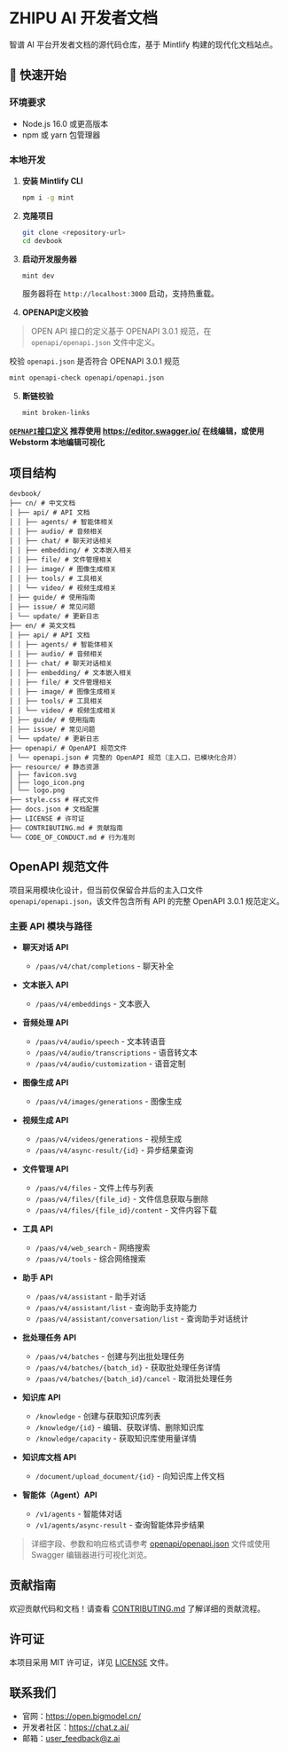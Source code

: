 # ZHIPU AI 开发者文档

智谱 AI 平台开发者文档的源代码仓库，基于 Mintlify 构建的现代化文档站点。

## 🚀 快速开始

### 环境要求

- Node.js 16.0 或更高版本
- npm 或 yarn 包管理器

### 本地开发

1. **安装 Mintlify CLI**
   ```bash
   npm i -g mint
   ```

2. **克隆项目**
   ```bash
   git clone <repository-url>
   cd devbook
   ```

3. **启动开发服务器**
   ```bash
   mint dev
   ```
   
   服务器将在 `http://localhost:3000` 启动，支持热重载。

4. **OPENAPI定义校验**

> OPEN API 接口的定义基于 OPENAPI 3.0.1 规范，在 `openapi/openapi.json` 文件中定义。

  校验 `openapi.json` 是否符合 OPENAPI 3.0.1 规范
   ```bash
   mint openapi-check openapi/openapi.json
   ```

5. **断链校验**
   ```bash
   mint broken-links
   ```

**[`OEPNAPI`接口定义](openapi/openapi.json) 推荐使用 https://editor.swagger.io/ 在线编辑，或使用 Webstorm 本地编辑可视化**

## 项目结构

```
devbook/
├── cn/ # 中文文档
│ ├── api/ # API 文档
│ │ ├── agents/ # 智能体相关
│ │ ├── audio/ # 音频相关
│ │ ├── chat/ # 聊天对话相关
│ │ ├── embedding/ # 文本嵌入相关
│ │ ├── file/ # 文件管理相关
│ │ ├── image/ # 图像生成相关
│ │ ├── tools/ # 工具相关
│ │ └── video/ # 视频生成相关
│ ├── guide/ # 使用指南
│ ├── issue/ # 常见问题
│ └── update/ # 更新日志
├── en/ # 英文文档
│ ├── api/ # API 文档
│ │ ├── agents/ # 智能体相关
│ │ ├── audio/ # 音频相关
│ │ ├── chat/ # 聊天对话相关
│ │ ├── embedding/ # 文本嵌入相关
│ │ ├── file/ # 文件管理相关
│ │ ├── image/ # 图像生成相关
│ │ ├── tools/ # 工具相关
│ │ └── video/ # 视频生成相关
│ ├── guide/ # 使用指南
│ ├── issue/ # 常见问题
│ └── update/ # 更新日志
├── openapi/ # OpenAPI 规范文件
│ └── openapi.json # 完整的 OpenAPI 规范（主入口，已模块化合并）
├── resource/ # 静态资源
│ ├── favicon.svg
│ ├── logo_icon.png
│ └── logo.png
├── style.css # 样式文件
├── docs.json # 文档配置
├── LICENSE # 许可证
├── CONTRIBUTING.md # 贡献指南
└── CODE_OF_CONDUCT.md # 行为准则
```

## OpenAPI 规范文件

项目采用模块化设计，但当前仅保留合并后的主入口文件 `openapi/openapi.json`，该文件包含所有 API 的完整 OpenAPI 3.0.1 规范定义。

### 主要 API 模块与路径

- **聊天对话 API**
  - `/paas/v4/chat/completions` - 聊天补全

- **文本嵌入 API**
  - `/paas/v4/embeddings` - 文本嵌入

- **音频处理 API**
  - `/paas/v4/audio/speech` - 文本转语音
  - `/paas/v4/audio/transcriptions` - 语音转文本
  - `/paas/v4/audio/customization` - 语音定制

- **图像生成 API**
  - `/paas/v4/images/generations` - 图像生成

- **视频生成 API**
  - `/paas/v4/videos/generations` - 视频生成
  - `/paas/v4/async-result/{id}` - 异步结果查询

- **文件管理 API**
  - `/paas/v4/files` - 文件上传与列表
  - `/paas/v4/files/{file_id}` - 文件信息获取与删除
  - `/paas/v4/files/{file_id}/content` - 文件内容下载

- **工具 API**
  - `/paas/v4/web_search` - 网络搜索
  - `/paas/v4/tools` - 综合网络搜索

- **助手 API**
  - `/paas/v4/assistant` - 助手对话
  - `/paas/v4/assistant/list` - 查询助手支持能力
  - `/paas/v4/assistant/conversation/list` - 查询助手对话统计

- **批处理任务 API**
  - `/paas/v4/batches` - 创建与列出批处理任务
  - `/paas/v4/batches/{batch_id}` - 获取批处理任务详情
  - `/paas/v4/batches/{batch_id}/cancel` - 取消批处理任务

- **知识库 API**
  - `/knowledge` - 创建与获取知识库列表
  - `/knowledge/{id}` - 编辑、获取详情、删除知识库
  - `/knowledge/capacity` - 获取知识库使用量详情

- **知识库文档 API**
  - `/document/upload_document/{id}` - 向知识库上传文档

- **智能体（Agent）API**
  - `/v1/agents` - 智能体对话
  - `/v1/agents/async-result` - 查询智能体异步结果

> 详细字段、参数和响应格式请参考 [openapi/openapi.json](openapi/openapi.json) 文件或使用 Swagger 编辑器进行可视化浏览。

## 贡献指南

欢迎贡献代码和文档！请查看 [CONTRIBUTING.md](CONTRIBUTING.md) 了解详细的贡献流程。

## 许可证

本项目采用 MIT 许可证，详见 [LICENSE](LICENSE) 文件。

## 联系我们

- 官网：https://open.bigmodel.cn/
- 开发者社区：https://chat.z.ai/
- 邮箱：user_feedback@z.ai